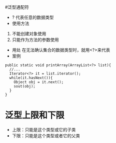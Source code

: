 #泛型通配符
* ? 代表任意的数据类型
* 使用方法
1. 不能创建对象使用
2. 只能作为方法的参数使用
* 用处
在无法确认集合的数据类型时，就用<?>来代表
* 案例
```
public static void printArray(ArrayList<?> list){
  //...
  Iterator<?> it = list.iterator();
  while(it.hasNext()){
    Object obj = it.next();
    sout(obj);
  }
}
```
# 泛型上限和下限
* <? extents E>上限：只能是这个类型或它的子类
* <? super E>下限：只能是这个类型或者它的父类